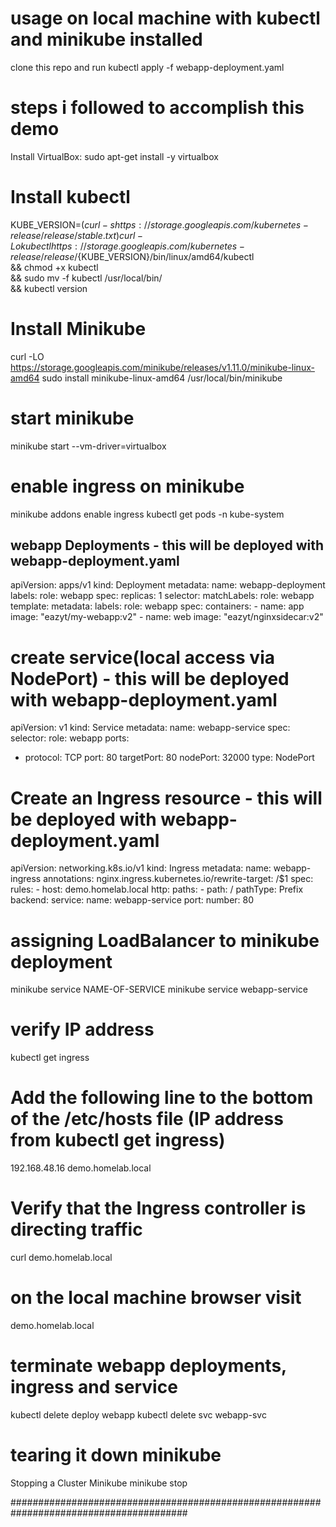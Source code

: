 
# usage on local machine with kubectl and minikube installed

clone this repo and run
kubectl apply -f webapp-deployment.yaml

# steps i followed to accomplish this demo

Install VirtualBox:
sudo apt-get install -y virtualbox

# Install kubectl

KUBE_VERSION=$(curl -s https://storage.googleapis.com/kubernetes-release/release/stable.txt)
curl -Lo kubectl https://storage.googleapis.com/kubernetes-release/release/${KUBE_VERSION}/bin/linux/amd64/kubectl \
  && chmod +x kubectl \
  && sudo mv -f kubectl /usr/local/bin/ \
  && kubectl version

# Install Minikube

curl -LO https://storage.googleapis.com/minikube/releases/v1.11.0/minikube-linux-amd64
sudo install minikube-linux-amd64 /usr/local/bin/minikube

# start minikube

minikube start --vm-driver=virtualbox

# enable ingress on minikube

minikube addons enable ingress
kubectl get pods -n kube-system

## webapp Deployments - this will be deployed with webapp-deployment.yaml

apiVersion: apps/v1
kind: Deployment
metadata:
 name: webapp-deployment
 labels:
   role: webapp
spec:
 replicas: 1
 selector:
   matchLabels:
     role: webapp
 template:
   metadata:
     labels:
       role: webapp
   spec:
     containers:
     - name: app
       image: "eazyt/my-webapp:v2"
     - name: web
       image: "eazyt/nginxsidecar:v2"

# create service(local access via NodePort) - this will be deployed with webapp-deployment.yaml

apiVersion: v1
kind: Service
metadata:
 name: webapp-service
spec:
 selector:
   role: webapp
 ports:
   - protocol: TCP
     port: 80
     targetPort: 80
     nodePort: 32000
 type: NodePort

# Create an Ingress resource - this will be deployed with webapp-deployment.yaml

apiVersion: networking.k8s.io/v1
kind: Ingress
metadata:
  name: webapp-ingress
  annotations:
    nginx.ingress.kubernetes.io/rewrite-target: /$1
spec:
  rules:
    - host: demo.homelab.local
      http:
        paths:
          - path: /
            pathType: Prefix
            backend:
              service:
                name: webapp-service
                port:
                  number: 80

# assigning LoadBalancer to minikube deployment

minikube service NAME-OF-SERVICE
minikube service webapp-service

# verify IP address

kubectl get ingress

# Add the following line to the bottom of the /etc/hosts file (IP address from kubectl get ingress)

192.168.48.16 demo.homelab.local

# Verify that the Ingress controller is directing traffic

curl demo.homelab.local

# on the local machine browser visit

demo.homelab.local

# terminate webapp deployments, ingress and service

kubectl delete deploy webapp
kubectl delete svc webapp-svc

# tearing it down minikube

Stopping a Cluster Minikube
minikube stop

########################################################################################

